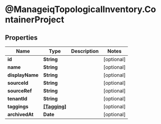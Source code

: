 # @ManageiqTopologicalInventory.ContainerProject

## Properties
Name | Type | Description | Notes
------------ | ------------- | ------------- | -------------
**id** | **String** |  | [optional] 
**name** | **String** |  | [optional] 
**displayName** | **String** |  | [optional] 
**sourceId** | **String** |  | [optional] 
**sourceRef** | **String** |  | [optional] 
**tenantId** | **String** |  | [optional] 
**taggings** | [**[Tagging]**](Tagging.md) |  | [optional] 
**archivedAt** | **Date** |  | [optional] 


